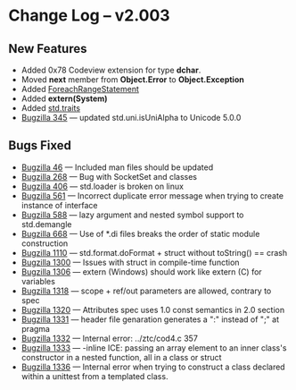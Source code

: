 # Change Log &ndash; v2.003

## New Features

* Added 0x78 Codeview extension for type **dchar**.
* Moved **next** member from **Object.Error** to
  **Object.Exception**
* Added [ForeachRangeStatement](/statement)
* Added **extern(System)**
* Added [std.traits](/traits)
* [Bugzilla 345](/bug/345) &mdash; updated std.uni.isUniAlpha to Unicode 5.0.0

## Bugs Fixed

* [Bugzilla 46](/bug/46) &mdash; Included man files should be updated
* [Bugzilla 268](/bug/268) &mdash; Bug with SocketSet and classes
* [Bugzilla 406](/bug/406) &mdash; std.loader is broken on linux
* [Bugzilla 561](/bug/561) &mdash; Incorrect duplicate error message when trying to create instance of interface
* [Bugzilla 588](/bug/588) &mdash; lazy argument and nested symbol support to std.demangle
* [Bugzilla 668](/bug/668) &mdash; Use of *.di files breaks the order of static module construction
* [Bugzilla 1110](/bug/1110) &mdash; std.format.doFormat + struct without toString() == crash
* [Bugzilla 1300](/bug/1300) &mdash; Issues with struct in compile-time function
* [Bugzilla 1306](/bug/1306) &mdash; extern (Windows) should work like extern (C) for variables
* [Bugzilla 1318](/bug/1318) &mdash; scope + ref/out parameters are allowed, contrary to spec
* [Bugzilla 1320](/bug/1320) &mdash; Attributes spec uses 1.0 const semantics in 2.0 section
* [Bugzilla 1331](/bug/1331) &mdash; header file genaration generates a ":" instead of ";" at pragma
* [Bugzilla 1332](/bug/1332) &mdash; Internal error: ../ztc/cod4.c 357
* [Bugzilla 1333](/bug/1333) &mdash; -inline ICE: passing an array element to an inner class's constructor in a nested function, all in a class or struct
* [Bugzilla 1336](/bug/1336) &mdash; Internal error when trying to construct a class declared within a unittest from a templated class.
